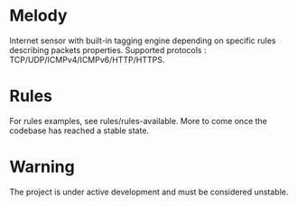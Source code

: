 # Melody
Internet sensor with built-in tagging engine depending on specific rules describing packets properties. Supported protocols : TCP/UDP/ICMPv4/ICMPv6/HTTP/HTTPS. 

# Rules
For rules examples, see rules/rules-available. More to come once the codebase has reached a stable state.

# Warning
The project is under active development and must be considered unstable.
